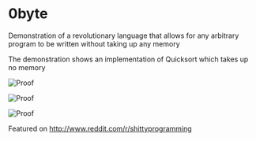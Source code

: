 0byte
=====

Demonstration of a revolutionary language that allows for any arbitrary program to be written without taking up any memory

The demonstration shows an implementation of Quicksort which takes up no memory

![Proof](https://raw.github.com/MarkDunne/0byte/master/proof.PNG)

![Proof](https://raw.github.com/MarkDunne/0byte/master/proof2.PNG)

![Proof](https://raw.github.com/MarkDunne/0byte/master/proof3.PNG)

Featured on http://www.reddit.com/r/shittyprogramming
